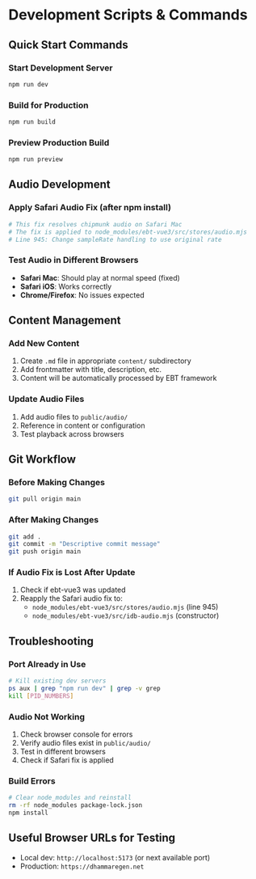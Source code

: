 # Development Scripts & Commands

## Quick Start Commands

### Start Development Server
```bash
npm run dev
```

### Build for Production
```bash
npm run build
```

### Preview Production Build
```bash
npm run preview
```

## Audio Development

### Apply Safari Audio Fix (after npm install)
```bash
# This fix resolves chipmunk audio on Safari Mac
# The fix is applied to node_modules/ebt-vue3/src/stores/audio.mjs
# Line 945: Change sampleRate handling to use original rate
```

### Test Audio in Different Browsers
- **Safari Mac**: Should play at normal speed (fixed)
- **Safari iOS**: Works correctly
- **Chrome/Firefox**: No issues expected

## Content Management

### Add New Content
1. Create `.md` file in appropriate `content/` subdirectory
2. Add frontmatter with title, description, etc.
3. Content will be automatically processed by EBT framework

### Update Audio Files
1. Add audio files to `public/audio/`
2. Reference in content or configuration
3. Test playback across browsers

## Git Workflow

### Before Making Changes
```bash
git pull origin main
```

### After Making Changes
```bash
git add .
git commit -m "Descriptive commit message"
git push origin main
```

### If Audio Fix is Lost After Update
1. Check if ebt-vue3 was updated
2. Reapply the Safari audio fix to:
   - `node_modules/ebt-vue3/src/stores/audio.mjs` (line 945)
   - `node_modules/ebt-vue3/src/idb-audio.mjs` (constructor)

## Troubleshooting

### Port Already in Use
```bash
# Kill existing dev servers
ps aux | grep "npm run dev" | grep -v grep
kill [PID_NUMBERS]
```

### Audio Not Working
1. Check browser console for errors
2. Verify audio files exist in `public/audio/`
3. Test in different browsers
4. Check if Safari fix is applied

### Build Errors
```bash
# Clear node_modules and reinstall
rm -rf node_modules package-lock.json
npm install
```

## Useful Browser URLs for Testing
- Local dev: `http://localhost:5173` (or next available port)
- Production: `https://dhammaregen.net`
